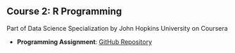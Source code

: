 ## Course 2: R Programming
Part of Data Science Specialization by John Hopkins University on Coursera

* <b>Programming Assignment</b>: <a href="https://github.com/xujiachang1024/R_Programming2">GitHub Repository</a>
